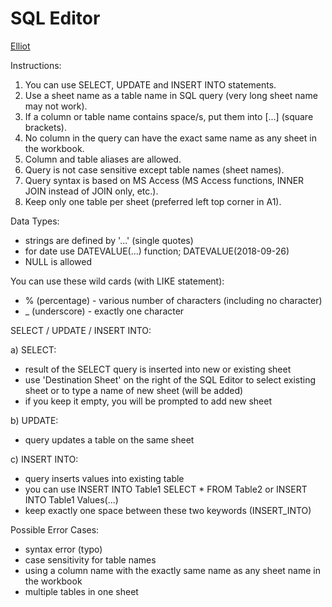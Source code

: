 # SQL Editor

[Elliot](https://github.com/lukasheinz92/elliot/blob/main/README.md#elliot)

Instructions:
1. You can use SELECT, UPDATE and INSERT INTO statements.
2. Use a sheet name as a table name in SQL query (very long sheet name may not work).
3. If a column or table name contains space/s, put them into [...] (square brackets).
4. No column in the query can have the exact same name as any sheet in the workbook.
5. Column and table aliases are allowed.
6. Query is not case sensitive except table names (sheet names).
7. Query syntax is based on MS Access (MS Access functions, INNER JOIN instead of JOIN only, etc.).
8. Keep only one table per sheet (preferred left top corner in A1).

Data Types:
- strings are defined by '...' (single quotes)
- for date use DATEVALUE(...) function; DATEVALUE(2018-09-26)
- NULL is allowed

You can use these wild cards (with LIKE statement):
- % (percentage) - various number of characters (including no character)
- _ (underscore) - exactly one character

SELECT / UPDATE / INSERT INTO:

a) SELECT:
- result of the SELECT query is inserted into new or existing sheet
- use 'Destination Sheet' on the right of the SQL Editor
  to select existing sheet or to type a name of new sheet (will be added)
- if you keep it empty, you will be prompted to add new sheet

b) UPDATE:
- query updates a table on the same sheet

c) INSERT INTO:
- query inserts values into existing table
- you can use INSERT INTO Table1 SELECT * FROM Table2 or INSERT
  INTO Table1 Values(...)
- keep exactly one space between these two keywords (INSERT_INTO)

Possible Error Cases:
- syntax error (typo)
- case sensitivity for table names
- using a column name with the exactly same name as any sheet name in the workbook
- multiple tables in one sheet
